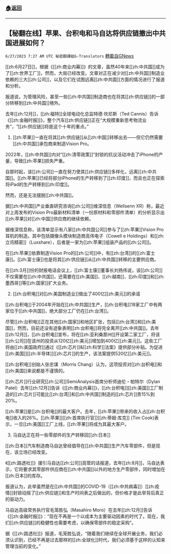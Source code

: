 ###  [:house:返回](README.md)
---


## 【秘翻在线】苹果、台积电和马自达将供应链撤出中共国进展如何？
`6/27/2023 7:27 AM UTC 秘密翻譯組G-Translators` [轉載自GNews](https://gnews.org/articles/1415769)

[[zh:6月27日]]，根据《[[zh:商业内幕]]》的文章，虽然40年来[[zh:中共国]]成为了[[zh:世界工厂]]，然而，大局已经改变。文章对正在减少对[[zh:中共国]]制造业依赖的三大[[zh:公司]]，以及它们在试图远离[[zh:中共国]]方面的情况进行了报道和分析。

报道说，为管理风险，甚至一些[[zh:中共国]]制造商也在将其[[zh:供应链]]的一部分转移到[[zh:中共国]]境外。

去年[[zh:12月]]，[[zh:福特]]全球电动化总监特德·坎尼斯（Ted Cannis）告诉《[[zh:金融时报]]》，整个汽车[[zh:供应链]]正在“大规模重新思考物流业务”，“[[zh:供应链]]将是这个十年的重点。”

1.  [[zh:苹果]]一直在将其[[zh:供应链]]从[[zh:中国]]转移出去——但它仍然需要[[zh:中共国]]承包商来制造Vision Pro。

2022年，[[zh:中共国]]内对“[[zh:清零政策]]”封锁的抗议活动冲击了iPhone的产量，导致[[zh:苹果]]损失严重。

自那时起，该[[zh:公司]]一直在努力使其[[zh:供应链]]多样化，远离[[zh:中共国]]。[[zh:苹果]]已经将部分iPhone的生产转移到了[[zh:印度]]，而且也正在探索将iPad的生产转移到[[zh:印度]]。

然而，还是无法摆脱[[zh:中共国]]。

据[[zh:中共国]]产业垂直研究咨询[[zh:公司]]维深信息（Wellsenn XR）称，最近对上周发布的Vision Pro最新材料清单（一份原材料和零部件清单）的分析显示出[[zh:苹果]]对[[zh:中国]]供应商的继续依赖。

据维深信息称，该清单显示有八家[[zh:中共国公司]]参与了[[zh:苹果]]Vision Pro耳机的制造。其中包括摄像头模块制造商高伟电子（Cowell e Holdings）和[[zh:立讯精密]]（Luxshare），后者是一家为[[zh:苹果]]组装产品的[[zh:公司]]。

在[[zh:苹果]]依靠制造Vision Pro的[[zh:公司]]中，有[[zh:台湾]]的[[zh:富士康]]。[[zh:富士康]]也是将其[[zh:供应链]]从[[zh:中共国]]转移的主要供应商。

在[[zh:3月]]份的财报电话会议上，[[zh:富士康]]董事长刘扬伟说，该[[zh:公司]]不仅需要在[[zh:中共国]]，还需要在[[zh:美国]]、[[zh:越南]]、[[zh:印度]]和[[zh:墨西哥]]等[[zh:国家]]扩大业务。

2.  [[zh:台积电]]对[[zh:美国制造业]]做出了400亿[[zh:美元]]的承诺

[[zh:台积电]]于2004年开始在[[zh:中共国]]生产，[[zh:台积电]]18家工厂中有两家位于[[zh:中共国]]，绝大部分工厂仍在[[zh:台湾]]。

尽管[[zh:台积电]]正在其他[[zh:国家]]和地区扩张，包括[[zh:台湾]]和[[zh:美国]]，然而，目前还没有迹象表明[[zh:台积电]]将完全离开[[zh:中共国]]。去年[[zh:12月]]，[[zh:台积电]]宣布，将在[[zh:亚利桑那州]]开设第二家工厂，将该[[zh:公司]]在该州的投资从120亿[[zh:美元]]增加到400亿[[zh:美元]]。这些工厂将由[[zh:美国政府]]通过《[[zh:芯片]]&[[zh:科学]]法案》提供部分补贴。为促进[[zh:美国]][[zh:半导体]][[zh:芯片]]的生产，该法案提供520亿[[zh:美元]]。

[[zh:台积电]]创始人张忠谋（Morris Chang）认为，这项投资对[[zh:台积电]]和[[zh:美国]]来说都是不谨慎的。

[[zh:芯片]]行业研究[[zh:公司]]SemiAnalysis首席分析师迪伦・帕特尔（Dylan Patel）去年[[zh:12月]]告诉《[[zh:商业内幕]]》，[[zh:台积电]][[zh:美国]]工厂制造的[[zh:芯片]]可能比[[zh:台湾]]和[[zh:中共国]]制造的[[zh:芯片]]贵15%到20%。

[[zh:苹果]]是[[zh:台积电]]的最大客户。去年，[[zh:苹果]]带来的收入占[[zh:台积电]]收入的26%。[[zh:苹果]][[zh:首席执行官]][[zh:蒂姆·库克]] (Tim Cook)表示，一旦[[zh:美国]]工厂上线，[[zh:苹果]]将成为其最大客户。

3.  马自达正在将一些零部件的生产转移回[[zh:日本]]

[[zh:日本]]汽车制造商马自达曾经倡导在[[zh:中共国]]生产汽车零部件，但是现在，该立场已经改变。

《[[zh:路透社]]》援引马自达[[zh:公司]]高管的话报道，去年[[zh:8月]]，马自达表示，它将要求其零部件供应商在[[zh:中共国]]以外的地方生产零部件，同时增加在[[zh:日本]]的库存。

报道认为，此举虽然是在[[zh:中共国]]的COVID-19（[[zh:中共病毒]]）[[zh:疫情]]封锁动摇了[[zh:供应链]]和生产时间表之后做出的，但价格才是此举背后真正的驱动力。

马自达高级常务执行官毛笼胜弘（Masahiro Moro）在去年[[zh:12月]]告诉《[[zh:金融时报]]》：“现在不再是一个以成本为主要驱动因素的时代了。现在，我们[[zh:供应链]]的稳健性也需要考虑，以确保零部件的稳定采购”。

据《[[zh:路透社]]》报道，毛笼胜弘说，“随着我们继续在全球开展业务，我们必须认识到，已经不再是过去那样的[[zh:全球化]]时代，我们必须基于这样的认知来管理当前的变化。”
